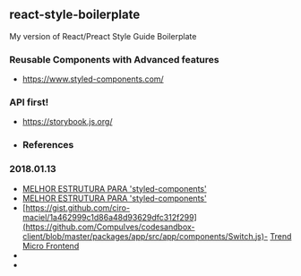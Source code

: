 ## react-style-boilerplate
My version of React/Preact Style Guide Boilerplate


### Reusable Components with Advanced features
- https://www.styled-components.com/

### API first!
- https://storybook.js.org/


- ### References
### 2018.01.13
- [MELHOR ESTRUTURA PARA 'styled-components'](https://github.com/CompuIves/codesandbox-client/blob/master/packages/app/src/app/components/Alert.js)
- [MELHOR ESTRUTURA PARA 'styled-components'](https://github.com/CompuIves/codesandbox-client/blob/master/packages/app/src/app/components/Switch.js)
- [https://gist.github.com/ciro-maciel/1a462999c1d86a48d93629dfc312f299](https://github.com/CompuIves/codesandbox-client/blob/master/packages/app/src/app/components/Switch.js)- [Trend Micro Frontend](https://github.com/trendmicro-frontend)
- []()
- []()